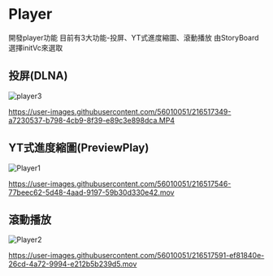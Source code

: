 # Player
開發player功能
目前有3大功能-投屏、YT式進度縮圖、滾動播放
由StoryBoard選擇initVc來選取

## 投屏(DLNA)

![player3](https://user-images.githubusercontent.com/56010051/216517334-82795b37-a5e9-43f2-b2e9-c737474d1ef2.jpeg)

https://user-images.githubusercontent.com/56010051/216517349-a7230537-b798-4cb9-8f39-e89c3e898dca.MP4

## YT式進度縮圖(PreviewPlay)

![Player1](https://user-images.githubusercontent.com/56010051/216517522-9def7674-e279-44ed-a4f5-3ca30e138db2.png)

https://user-images.githubusercontent.com/56010051/216517546-77beec62-5d48-4aad-9197-59b30d330e42.mov

## 滾動播放

![Player2](https://user-images.githubusercontent.com/56010051/216517580-6453e336-7c6e-483f-8a1b-614c03af4dc5.png)

https://user-images.githubusercontent.com/56010051/216517591-ef81840e-26cd-4a72-9994-e212b5b239d5.mov
